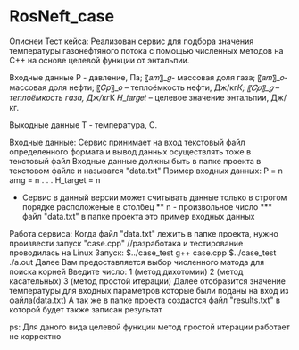 # RosNeft_case

Описнеи Тест кейса:
Реализован сервис для подбора значения температуры газонефтяного потока с помощью численных методов на
C++ на основе целевой функции от энтальпии.

Входные данные
P - давление, Па;
〖𝑎𝑚〗_𝑔- массовая доля газа;
〖𝑎𝑚〗_𝑜- массовая доля нефти;
〖𝐶𝑝〗_𝑜 – теплоёмкость нефти, Дж/кг*К;
〖𝐶𝑝〗_𝑔 – теплоёмкость газа, Дж/кг*К
𝐻_𝑡𝑎𝑟𝑔𝑒𝑡 – целевое значение энтальпии, Дж/кг.

Выходные данные
T - температура, C.

Входные данные:
Сервис принимает на вход текстовый файл определенного формата и вывод данных осуществлять тоже в текстовый файл
Входные данные должны быть в папке проекта в текстовом файле и называтся "data.txt"
Пример входных данных:
P = n
amg = n
.
.
.
H_target = n 

* Сервис в данный версии может считывать данные только в строгом порядке расположеные в столбец
** n - произвольное число
*** файл "data.txt" в папке проекта это пример входных данных


Работа сервиса:
Когда файл "data.txt" лежить в папке проекта, нужно произвести запуск "case.cpp" //разработака и тестирование проводилась на Linux
Запуск: 
$../case_test g++ case.cpp
$../case_test ./a.out
Далее Вам предоставляется выбор численного матода для поиска корней
Введите число:
1 (метод дихотомии)
2 (метод касательных)
3 (метод простой итерации)
Далее отобразится значение температуры для входных параметров которые были поданы на вход из файла(data.txt)
А так же в папке проекта создастся файл "results.txt" в которой будет также записан результат

ps: Для даного вида целевой функции метод простой итерации работает не корректно
